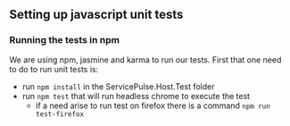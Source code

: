 ## Setting up javascript unit tests

### Running the tests in npm

We are using npm, jasmine and karma to run our tests. First that one need to do to run unit tests is:
 - run `npm install` in the ServicePulse.Host.Test folder
 - run `npm test` that will run headless chrome to execute the test
    - if a need arise to run test on firefox there is a command `npm run test-firefox`  
 